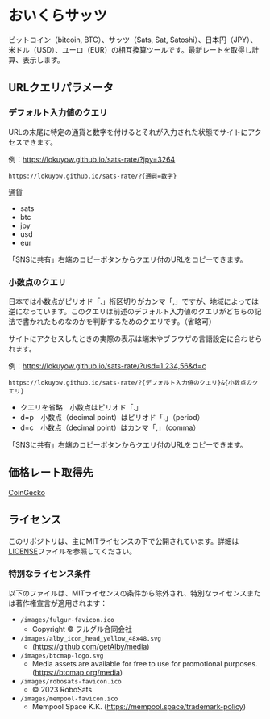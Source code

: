 # おいくらサッツ
ビットコイン（bitcoin, BTC）、サッツ（Sats, Sat, Satoshi）、日本円（JPY）、米ドル（USD）、ユーロ（EUR）の相互換算ツールです。最新レートを取得し計算、表示します。
## URLクエリパラメータ
### デフォルト入力値のクエリ
URLの末尾に特定の通貨と数字を付けるとそれが入力された状態でサイトにアクセスできます。

例：https://lokuyow.github.io/sats-rate/?jpy=3264
```
https://lokuyow.github.io/sats-rate/?{通貨=数字}
```
通貨
- sats
- btc
- jpy
- usd
- eur

「SNSに共有」右端のコピーボタンからクエリ付のURLをコピーできます。
### 小数点のクエリ
日本では小数点がピリオド「.」桁区切りがカンマ「,」ですが、地域によっては逆になっています。このクエリは前述のデフォルト入力値のクエリがどちらの記法で書かれたものなのかを判断するためのクエリです。（省略可）

サイトにアクセスしたときの実際の表示は端末やブラウザの言語設定に合わせられます。

例：https://lokuyow.github.io/sats-rate/?usd=1.234,56&d=c
```
https://lokuyow.github.io/sats-rate/?{デフォルト入力値のクエリ}&{小数点のクエリ}
```
- クエリを省略　小数点はピリオド「.」
- d=p　小数点（decimal point）はピリオド「.」（period）
- d=c　小数点（decimal point）はカンマ「,」（comma）

「SNSに共有」右端のコピーボタンからクエリ付のURLをコピーできます。
## 価格レート取得先
[CoinGecko](https://www.coingecko.com/ja)

## ライセンス
このリポジトリは、主にMITライセンスの下で公開されています。詳細は[LICENSE](./LICENSE)ファイルを参照してください。

### 特別なライセンス条件
以下のファイルは、MITライセンスの条件から除外され、特別なライセンスまたは著作権宣言が適用されます：

- `/images/fulgur-favicon.ico`
  - Copyright © フルグル合同会社
- `/images/alby_icon_head_yellow_48x48.svg`
  - (https://github.com/getAlby/media)
- `/images/btcmap-logo.svg`
  - Media assets are available for free to use for promotional purposes. (https://btcmap.org/media)
- `/images/robosats-favicon.ico`
  - © 2023 RoboSats.
- `/images/mempool-favicon.ico`
  - Mempool Space K.K. (https://mempool.space/trademark-policy)